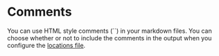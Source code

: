 

# Comments

You can use HTML style comments (``) in your markdown files. You can choose whether or not to include the comments in the output when you configure the [locations file](locations.md). 


